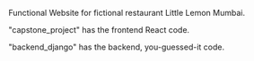 Functional Website for fictional restaurant Little Lemon Mumbai.

"capstone_project" has the frontend React code.

"backend_django" has the backend, you-guessed-it code. 
